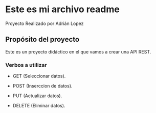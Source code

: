 # Este es mi archivo readme

Proyecto Realizado por Adrián Lopez

## Propósito del proyecto

Este es un proyecto didáctico en el que vamos a crear una API REST.

### Verbos a utilizar

- GET (Seleccionar datos).

- POST (Inserccion de datos).

- PUT (Actualizar datos).

- DELETE (Eliminar datos).
